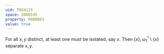 ```yaml
---
uid: T024115
space: S000145
property: P000003
value: true
---
```


For all $x,y$ distinct, at least one must be isolated, say $x$. Then $\{x\},\omega_1^\dagger\setminus\{x\}$ separate $x,y$.

